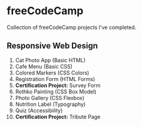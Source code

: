 # freeCodeCamp
Collection of freeCodeCamp projects I've completed.

## Responsive Web Design
1. Cat Photo App (Basic HTML)
2. Cafe Menu (Basic CSS)
3. Colored Markers (CSS Colors)
4. Registration Form (HTML Forms)
5. <b>Certification Project:</b> Survey Form
6. Rothko Painting (CSS Box Model)
7. Photo Gallery (CSS Flexbox)
8. Nutrition Label (Typography)
9. Quiz (Accessibility)
10. <b>Certification Project:</b> Tribute Page